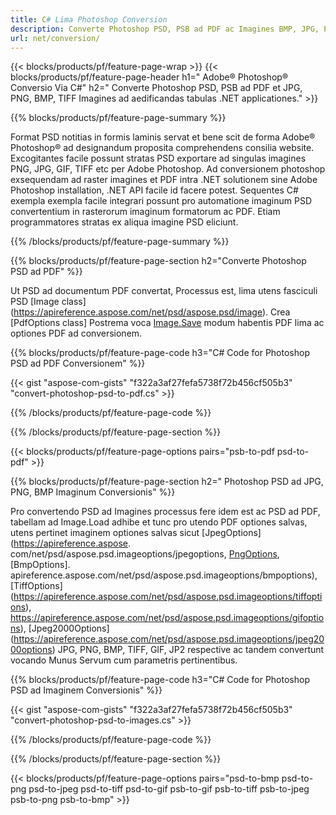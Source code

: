 ```yaml
---
title: C# Lima Photoshop Conversion
description: Converte Photoshop PSD, PSB ad PDF ac Imagines BMP, JPG, PNG, TIFF cum paucis lineis ex C# codice per .NET bibliothecam.
url: net/conversion/
---
```


{{< blocks/products/pf/feature-page-wrap >}}
{{< blocks/products/pf/feature-page-header h1=" Adobe® Photoshop® Conversio Via C#" h2=" Converte Photoshop PSD, PSB ad PDF et JPG, PNG, BMP, TIFF Imagines ad aedificandas tabulas .NET applicationes." >}}

{{% blocks/products/pf/feature-page-summary %}}

Format PSD notitias in formis laminis servat et bene scit de forma Adobe® Photoshop® ad designandum proposita comprehendens consilia website. Excogitantes facile possunt stratas PSD exportare ad singulas imagines PNG, JPG, GIF, TIFF etc per Adobe Photoshop. Ad conversionem photoshop exsequendam ad raster imagines et PDF intra .NET solutionem sine Adobe Photoshop installation, .NET API facile id facere potest. Sequentes C# exempla exempla facile integrari possunt pro automatione imaginum PSD convertentium in rasterorum imaginum formatorum ac PDF. Etiam programmatores stratas ex aliqua imagine PSD eliciunt.


{{% /blocks/products/pf/feature-page-summary %}}

{{% blocks/products/pf/feature-page-section h2="Converte Photoshop PSD ad PDF" %}}

Ut PSD ad documentum PDF convertat, Processus est, lima utens fasciculi PSD [Image class] (https://apireference.aspose.com/net/psd/aspose.psd/image). Crea [PdfOptions class] Postrema voca [Image.Save](https://apireference.aspose.com/net/psd/aspose.psd.image/save/methods/3) modum habentis PDF lima ac optiones PDF ad conversionem.

{{% blocks/products/pf/feature-page-code h3="C# Code for Photoshop PSD ad PDF Conversionem" %}}

{{< gist "aspose-com-gists" "f322a3af27fefa5738f72b456cf505b3" "convert-photoshop-psd-to-pdf.cs" >}}

{{% /blocks/products/pf/feature-page-code %}}

{{% /blocks/products/pf/feature-page-section %}}

{{< blocks/products/pf/feature-page-options pairs="psb-to-pdf psd-to-pdf" >}}

{{% blocks/products/pf/feature-page-section h2=" Photoshop PSD ad JPG, PNG, BMP Imaginum Conversionis" %}}

Pro convertendo PSD ad Imagines processus fere idem est ac PSD ad PDF, tabellam ad Image.Load adhibe et tunc pro utendo PDF optiones salvas, utens pertinet imaginem optiones salvas sicut [JpegOptions] (https://apireference.aspose. com/net/psd/aspose.psd.imageoptions/jpegoptions, [PngOptions](https://apireference.aspose.com/net/psd/aspose.psd.imageoptions/pngoptions), [BmpOptions]. apireference.aspose.com/net/psd/aspose.psd.imageoptions/bmpoptions), [TiffOptions] (https://apireference.aspose.com/net/psd/aspose.psd.imageoptions/tiffoptions), https://apireference.aspose.com/net/psd/aspose.psd.imageoptions/gifoptions), [Jpeg2000Options] (https://apireference.aspose.com/net/psd/aspose.psd.imageoptions/jpeg2000options) JPG, PNG, BMP, TIFF, GIF, JP2 respective ac tandem convertunt vocando Munus Servum cum parametris pertinentibus.


{{% blocks/products/pf/feature-page-code h3="C# Code for Photoshop PSD ad Imaginem Conversionis" %}}

{{< gist "aspose-com-gists" "f322a3af27fefa5738f72b456cf505b3" "convert-photoshop-psd-to-images.cs" >}}

{{% /blocks/products/pf/feature-page-code %}}

{{% /blocks/products/pf/feature-page-section %}}

{{< blocks/products/pf/feature-page-options pairs="psd-to-bmp psd-to-png psd-to-jpeg psd-to-tiff psd-to-gif psb-to-gif psb-to-tiff psb-to-jpeg psb-to-png psb-to-bmp" >}}
